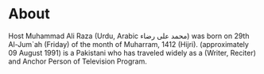 # About
Host Muhammad Ali Raza (Urdu, Arabic محمد علی رضاء) was born on 29th Al-Jum`ah (Friday) of the month of Muharram, 1412 (Hijri). (approximately 09 August 1991) is a Pakistani who has traveled widely as a (Writer, Reciter) and Anchor Person of Television Program. 
